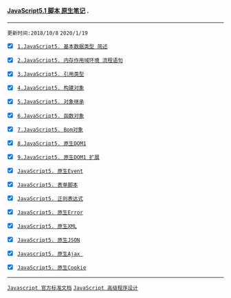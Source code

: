 #### [JavaScript5.1 脚本 原生笔记](https://developer.mozilla.org/en-US/docs/Web/JavaScript) . 

-----
`更新时间:2018/10/8` `2020/1/19`

* [x] [`1.JavaScript5. 基本数据类型 简述`](./JavaScriptDateType.md)

* [x] [`2.JavaScript5. 内存作用域环境 流程语句`](./JavaScriptVariable.md)

* [x] [`3.JavaScript5. 引用类型`](./JavaScriptObject.md)

* [x] [`4.JavaScript5. 构建对象`](./JavaScriptOO.md)

* [x] [`5.JavaScript5. 对象继承`](./JavaScriptOOExtend.md)
 
* [x] [`6.JavaScript5. 函数对象`](./JavaScriptFunction.md)

* [x] [`7.JavaScript5. Bom对象`](./JavaScriptBom.md)

* [x] [`8.JavaScript5. 原生DOM1`](./JavaScriptDom1.md)

* [x] [`9.JavaScript5. 原生DOM1 扩展`](./JavaScriptDom2.md)

* [x] [`JavaScript5. 原生Event`](./JavaScriptEvent.md)

* [x] [`JavaScript5. 表单脚本`](./JavaScriptForm.md)

* [x] [`JavaScript5. 正则表达式`](./JavascriptRegExp.md)

* [x] [`JavaScript5. 原生Error`](./ErrorHandling.md)

* [x] [`JavaScript5. 原生XML`](./JavaScriptXML.md)

* [x] [`JavaScript5. 原生JSON` ](./JavaScriptJson.md)

* [x] [`Javascript5. 原生Ajax `](./JavaScriptAjax.md)

* [x] [`JavaScript5. 原生Cookie`](./JavaScriptCookie.md)




------
[`Javascript 官方标准文档`](https://developer.mozilla.org/en-US/docs/Web/JavaScript)  [`JavaScript 高级程序设计`](https://www.baidu.com/s?ie=utf8&f=8&rsv_bp=1&tn=baidu&wd=JavaScript%20%E9%AB%98%E7%BA%A7%E7%A8%8B%E5%BA%8F%E8%AE%BE%E8%AE%A1%20PDF&oq=JavaScript%2520%25E9%25AB%2598%25E7%25BA%25A7%25E7%25A8%258B%25E5%25BA%258F%25E8%25AE%25BE%25E8%25AE%25A1&rsv_pq=dc0e49010000b180&rsv_t=2d7ejtSsBBG6FGnURtMwmZPnaQ4WrrJLvG0UOqoudhPmoHZg03gEjSJ%2FgFg&rqlang=cn&rsv_enter=1&rsv_sug3=5&rsv_sug1=1&rsv_sug7=000&rsv_sug2=0&inputT=1466&rsv_sug4=1633&rsv_sug=1)
